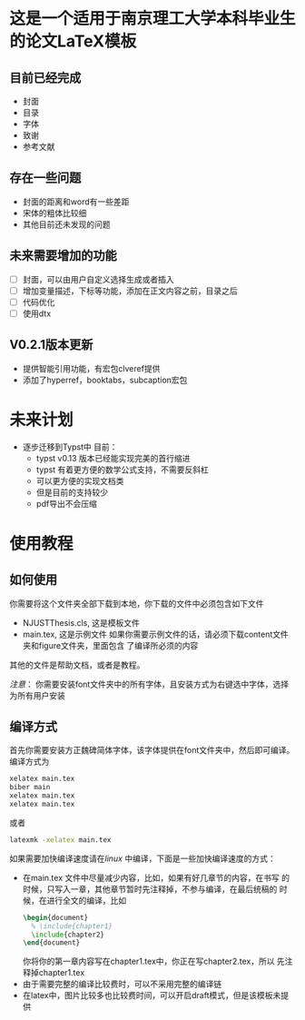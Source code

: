 # 这是一个适用于南京理工大学本科毕业生的论文LaTeX模板
## 目前已经完成
-   封面
-   目录
-   字体
-   致谢
-   参考文献

## 存在一些问题
-   封面的距离和word有一些差距
-   宋体的粗体比较细
-   其他目前还未发现的问题

## 未来需要增加的功能
- [ ] 封面，可以由用户自定义选择生成或者插入
- [ ] 增加变量描述，下标等功能，添加在正文内容之前，目录之后
- [ ] 代码优化
- [ ] 使用dtx

## V0.2.1版本更新
- 提供智能引用功能，有宏包clveref提供
- 添加了hyperref，booktabs，subcaption宏包

# 未来计划
- 逐步迁移到Typst中
目前：
    - typst v0.13 版本已经能实现完美的首行缩进
    - typst 有着更方便的数学公式支持，不需要反斜杠
    - 可以更方便的实现文档类
    - 但是目前的支持较少
    - pdf导出不会压缩

# 使用教程
## 如何使用
你需要将这个文件夹全部下载到本地，你下载的文件中必须包含如下文件
+ NJUSTThesis.cls, 这是模板文件
+ main.tex, 这是示例文件
  如果你需要示例文件的话，请必须下载content文件夹和figure文件夹，里面包含
  了编译所必须的内容

其他的文件是帮助文档，或者是教程。

*注意*： 你需要安装font文件夹中的所有字体，且安装方式为右键选中字体，选择为所有用户安装
## 编译方式
首先你需要安装方正魏碑简体字体，该字体提供在font文件夹中，然后即可编译。
编译方式为
```bash
xelatex main.tex
biber main
xelatex main.tex
xelatex main.tex
```
或者
```bash
latexmk -xelatex main.tex
```

如果需要加快编译速度请在*linux* 中编译，下面是一些加快编译速度的方式：
+ 在main.tex 文件中尽量减少内容，比如，如果有好几章节的内容，在书写
  的时候，只写入一章，其他章节暂时先注释掉，不参与编译，在最后统稿的
  时候，在进行全文的编译，比如
  ```tex
  \begin{document}
    % \include{chapter1}
    \include{chapter2}
  \end{document}
  ```
  你将你的第一章内容写在chapter1.tex中，你正在写chapter2.tex，所以
  先注释掉chapter1.tex
+ 由于需要完整的编译比较费时，可以不采用完整的编译链
+ 在latex中，图片比较多也比较费时间，可以开启draft模式，但是该模板未提供

